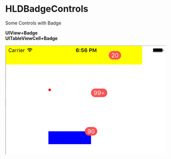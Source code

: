 # HLDBadgeControls
Some Controls with Badge

**UIView+Badge**  
**UITableViewCell+Badge**

![](effect.png)